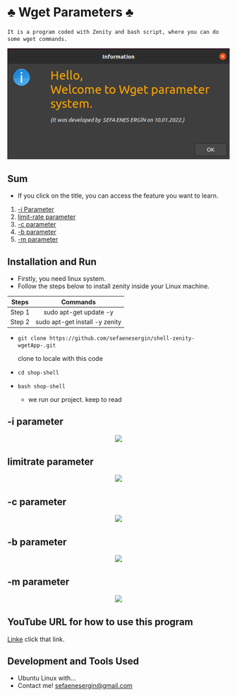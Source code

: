 # ♣️ Wget Parameters ♣️
    It is a program coded with Zenity and bash script, where you can do some wget commands.
 <div align="center">
    <img src="https://github.com/sefaenesergin/shell-zenity-wgetApp-/blob/main/shell%20project%20photos/ss1.png" />
 </div>
 
## Sum
- If you click on the title, you can access the feature you want to learn.
<ol>
        <li><a href="#-i-parameter">-i Parameter </a></li>
        <li><a href="#limitrate-Parameter">limit-rate parameter</a></li>
        <li><a href="#-c-parameter">-c parameter</a></li>
        <li><a href="#b-parameter">-b parameter</a></li>
        <li><a href="#m-parameter">-m parameter</a></li>
</ol>

## Installation and Run
- Firstly, you need linux system.
- Follow the steps below to install zenity inside your Linux machine.

| Steps  |            Commands            | 
|:------:|:------------------------------:| 
| Step 1 |     sudo apt-get update -y     | 
| Step 2 | sudo apt-get install -y zenity | 

- ```shell 
  git clone https://github.com/sefaenesergin/shell-zenity-wgetApp-.git
  ``` 
  clone to locale with this code
- ```shell
  cd shop-shell
  ```
- ```shell
  bash shop-shell
  ```
  - we run our project. keep to read

## -i parameter
 <div align="center">
    <img src="sefafafafa" />
 </div> 
 
## limitrate parameter
 <div align="center">
    <img src="sefafafafa" />
 </div>
 
## -c parameter
 <div align="center">
    <img src="sefafafafa" />
 </div> 
 
## -b parameter
 <div align="center">
    <img src="sefafafafa" />
 </div> 
 
## -m parameter
 <div align="center">
    <img src="sefafafafa" />
 </div> 


## YouTube URL for how to use this program
[Linke](asdasdasds) click that link.

## Development and Tools Used
- Ubuntu Linux with... 
- Contact me! <sefaenesergin@gmail.com>
